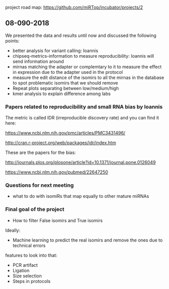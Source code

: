 project road map: https://github.com/miRTop/incubator/projects/2

## 08-090-2018

We presented the data and results until now and discussed the following points:

* better analysis for variant calling: Ioannis
* chipseq-metrics-information to measure reproducibility: Ioannis will send information around
* mirnas matching the adapter or complemtary to it to measure the effect in expression due to the adapter used in the protocol
* measure the edit distance of the isomirs to all the mirnas in the database to spot problematic isomirs that we should remove
* Repeat plots separating between low/medium/high
* kmer analysis to explain difference among labs

### Papers related to reproducibility and small RNA bias by Ioannis

The metric is called IDR (irreproducible discovery rate) and you can find it here:

https://www.ncbi.nlm.nih.gov/pmc/articles/PMC3431496/
 
http://cran.r-project.org/web/packages/idr/index.htm

These are the papers for the bias:
 
http://journals.plos.org/plosone/article?id=10.1371/journal.pone.0126049
 
https://www.ncbi.nlm.nih.gov/pubmed/22647250
 

### Questions for next meeting

* what to do with isomiRs that map equally to other mature miRNAs

### Final goal of the project

* How to filter False isomirs and True isomirs

Ideally:

* Machine learning to predict the real isomirs and remove the ones due to technical errors

features to look into that:

* PCR artifact
* Ligation
* Size selection
* Steps in protocols

